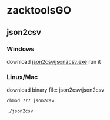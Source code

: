 # zacktoolsGO


## json2csv

### Windows
download [json2csv/json2csv.exe](https://github.com/ZackAnalysis/zacktoolsGO/raw/main/json2csv/json2csv.exe) run it

### Linux/Mac
download binary file: json2csv/json2csv

`chmod 777 json2csv`

`./json2csv`
